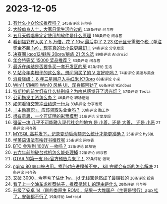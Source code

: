# 2023-12-05

1. [有什么小众论坛推荐吗？](https://www.v2ex.com/t/997648) `145条评论` `问与答`
1. [大龄单身人士，大家日常生活咋过的](https://www.v2ex.com/t/997682) `118条评论` `问与答`
1. [五月天假唱鉴定定使用的软件是什么原理](https://www.v2ex.com/t/997696) `100条评论` `问与答`
1. [看到福彩有人买了 5 万倍，花了 10w 最后中了 2.23 亿元且无需缴个税（单注奖金不超 1w），现实真的比小说更魔幻！](https://www.v2ex.com/t/997655) `94条评论` `分享发现`
1. [决赛圈 iqoo12/魅族 20pro/魅族 21 怎么选](https://www.v2ex.com/t/997747) `89条评论` `Android`
1. [年会特等奖 15000 奖品推荐？](https://www.v2ex.com/t/997755) `83条评论` `问与答`
1. [最近在纠结是否要多买一套开发区的房](https://www.v2ex.com/t/997706) `82条评论` `生活`
1. [V 站今年卖橙子的这么多，想问问买了的 V 友好吃吗？](https://www.v2ex.com/t/997666) `74条评论` `美酒与美食`
1. [消费降级： 8 年三星用户入手红米 K70pro](https://www.v2ex.com/t/997722) `68条评论` `小米`
1. [Win11 切换回 Win10 风格 UI，浑身都带劲了](https://www.v2ex.com/t/997686) `66条评论` `Windows`
1. [特斯拉的前大灯有什么特别吗？为啥总感觉开了远光灯？](https://www.v2ex.com/t/997685) `57条评论` `Tesla`
1. [公司拖发工资怎么办？](https://www.v2ex.com/t/997653) `46条评论` `职场话题`
1. [如何看待交警冲业绩这一行为](https://www.v2ex.com/t/997896) `33条评论` `分享发现`
1. [「主动离职」，应该领取失业金吗？](https://www.v2ex.com/t/997792) `33条评论` `酷工作`
1. [很有意思，一个可证明的彩票模型](https://www.v2ex.com/t/997734) `31条评论` `分享发现`
1. [强留一块 几乎不可能融入现代社会的地方 是 小善，还是 大善， 还是 小恶](https://www.v2ex.com/t/997908) `27条评论` `问与答`
1. [MYSQL 高并发下，记录变动后余额怎么统计才能更准确？](https://www.v2ex.com/t/997702) `25条评论` `MySQL`
1. [学英语语法有啥好书推荐呢](https://www.v2ex.com/t/997650) `25条评论` `问与答`
1. [BTC 会涨到 100W 一枚吗？](https://www.v2ex.com/t/997721) `22条评论` `区块链`
1. [五六年前的破台式机怎么能处理掉](https://www.v2ex.com/t/997705) `22条评论` `问与答`
1. [GTA6 的第一支 R⭐️官方预告片来了！](https://www.v2ex.com/t/997646) `22条评论` `游戏`
1. [nginx 80 端口被占用，找到对应进程杀不完， kill 完就会有新的怎么解决](https://www.v2ex.com/t/997692) `21条评论` `问与答`
1. [又破 3000，今年亏了估计 1w， jd 无线宝竟然成了最赚钱的](https://www.v2ex.com/t/997781) `20条评论` `投资`
1. [看了上一个油车求推荐帖子，推荐星越 L 的理由是什么](https://www.v2ex.com/t/997720) `20条评论` `问与答`
1. [升级了安卓 14（刷的类原生 ROM），结果一大堆国产（主要是银行）app 挂了，安装都不行了](https://www.v2ex.com/t/997840) `19条评论` `Android`
